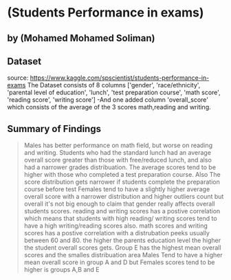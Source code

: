 # (Students Performance in exams)
## by (Mohamed Mohamed Soliman)


## Dataset
source: https://www.kaggle.com/spscientist/students-performance-in-exams
The Dataset consists of 8 columns ['gender', 'race/ethnicity', 'parental level of education', 'lunch',
       'test preparation course', 'math score', 'reading score',
       'writing score']
-And one added column  'overall_score' which consists of the average of the 3 scores math,reading and writing.


## Summary of Findings

> Males has better performance on math field, but worse on reading and writing.
> Students who had the standard lunch had an average overall score greater than those with free/reduced lunch, and also had a narrower grades distribuation.
>The average scores tend to be higher with those who completed a test preparation course. Also The score distribution gets narrower if students complete the preparation course before test
> Females tend to have a slightly higher average overall score with a narrower distribution and higher outliers count but overall it's not big enough to claim that gender really affects overall students scores.
> reading and writing scores has a postive correlation which means that students with high reading/ writing scores tend to have a high writing/reading scores also.
> math scores and writing scores has a postive correlation with a distrubation peeks usually between 60 and 80.
> the higher the parents education level the higher the student overall scores gets.
> Group E has the highest mean overall scores and the smalles distribuation area
> Males Tend to have a higher mean overall score in group A and D but Females scores tend to be higher is groups A,B and E
